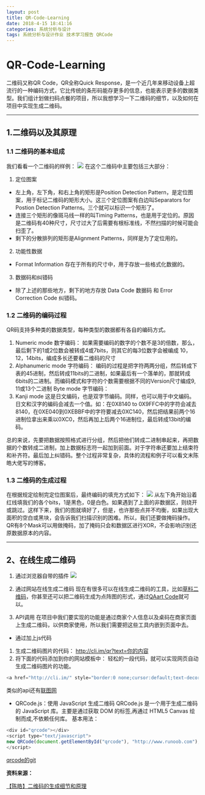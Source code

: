 ```yaml
---
layout: post
title: QR-Code-Learning
date: 2018-4-15 18:41:16
categories: 系统分析与设计
tags: 系统分析与设计作业 技术学习报告 QRCode
---
```


    
# QR-Code-Learning
二维码又称QR Code，QR全称Quick Response，是一个近几年来移动设备上超流行的一种编码方式，它比传统的条形码能存更多的信息，也能表示更多的数据类型。我们组计划做扫码点餐的项目，所以我想学习一下二维码的细节，以及如何在项目中实现生成二维码。
*****
## 1.二维码以及其原理

### 1.1 二维码的基本组成
我们看看一个二维码的样例：
![](https://s1.ax1x.com/2018/04/15/CZjJJg.jpg)
在这个二维码中主要包括三大部分：
1. 定位图案
* 左上角，左下角，和右上角的矩形是Position Detection Pattern，是定位图案，用于标记二维码的矩形大小。这三个定位图案有白边叫Separators for Postion Detection Patterns。三个就可以标识一个矩形了。
* 连接三个矩形的像斑马线一样的叫Timing Patterns，也是用于定位的。原因是二维码有40种尺寸，尺寸过大了后需要有根标准线，不然扫描的时候可能会扫歪了。
* 剩下的分散排列的矩形是Alignment Patterns，同样是为了定位用的。
2. 功能性数据
* Format Information 存在于所有的尺寸中，用于存放一些格式化数据的。
3. 数据码和纠错码
* 除了上述的那些地方，剩下的地方存放 Data Code 数据码 和 Error Correction Code 纠错码。

### 1.2 二维码的编码过程
QR码支持多种类的数据类型，每种类型的数据都有各自的编码方式。
1. Numeric mode 数字编码：
如果需要编码的数字的个数不是3的倍数，那么，最后剩下的1或2位数会被转成4或7bits，则其它的每3位数字会被编成 10，12，14bits，编成多长还要看二维码的尺寸
2. Alphanumeric mode 字符编码：
编码的过程是把字符两两分组，然后转成下表的45进制，然后转成11bits的二进制，如果最后有一个落单的，那就转成6bits的二进制。而编码模式和字符的个数需要根据不同的Version尺寸编成9, 11或13个二进制
Byte mode 字节编码：
3. Kanji mode 这是日文编码，也是双字节编码。同样，也可以用于中文编码。日文和汉字的编码会减去一个值。如：在0X8140 to 0X9FFC中的字符会减去8140，在0XE040到0XEBBF中的字符要减去0XC140，然后把结果前两个16进制位拿出来乘以0XC0，然后再加上后两个16进制位，最后转成13bit的编码。

总的来说，先要把数据按照格式进行分组，然后把他们转成二进制串起来，再把数据的个数转成二进制，加上数据标志符一起加到前面。对于字符串还要加上结束符和补齐符。最后加上纠错码。整个过程非常复杂，具体的流程和例子可以看文末陈皓大佬写的博客。

### 1.3 二维码的生成过程

在根据规定绘制完定位图案后，最终编码的填充方式如下：
![](https://s1.ax1x.com/2018/04/15/CZvV00.png)
从左下角开始沿着红线填我们的各个bits，1是黑色，0是白色。如果遇到了上面的非数据区，则绕开或跳过。这样下来，我们的图就填好了，但是，也许那些点并不均衡，如果出现大面积的空白或黑块，会告诉我们扫描识别的困难。所以，我们还要做掩码操作。QR有8个Mask可以用做掩码，加了掩码只会和数据区进行XOR，不会影响识别还原数据原本的内容。
*****
## 2、在线生成二维码

1. 通过浏览器自带的插件
![](https://s1.ax1x.com/2018/04/15/CZv24S.jpg)

2. 通过网站在线生成二维码
现在有很多可以在线生成二维码的工具，比如[草料二维码](https://cli.im/url)，你甚至还可以把二维码生成为点阵图的形式，通过[QAart Code](https://research.swtch.com/qr/draw)就可以。

3. API调用
在项目中我们要实现的功能是通过商家个人信息以及桌码在商家页面上生成二维码，以供商家使用，所以我们需要把这些工具内嵌到页面中去。

* 通过加上js代码
1. 生成二维码图片的代码：
http://cli.im/qr?text=你的内容  
2. 将下面的代码添加到你的网站模板中：
轻松的一段代码，就可以实现网页自动生成二维码图片的功能。
```js
<a href="http://cli.im/" style="border:0 none;cursor:default;text-decoration:none;" title="在线二维码生成器"><img src="http://cli.im/qr?text=你的内容&level=L alt="在线二维码生成器" /></a>
```

类似的api还有[联图网](www.liantu.com/pingtai/)

* QRCode.js：使用 JavaScript 生成二维码
QRCode.js 是一个用于生成二维码的 JavaScript 库。主要是通过获取 DOM 的标签,再通过 HTML5 Canvas 绘制而成,不依赖任何库。
基本用法：
```js
<div id="qrcode"></div>
<script type="text/javascript">
new QRCode(document.getElementById("qrcode"), "http://www.runoob.com");  // 设置要生成二维码的链接
</script>
```
[qrcode的git](https://github.com/davidshimjs/qrcodejs)



**资料来源：**

[【陈皓】二维码的生成细节和原理](https://coolshell.cn/articles/10590.html)
